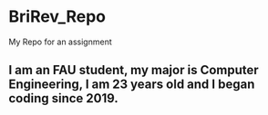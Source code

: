 # BriRev_Repo
My Repo for an assignment
## I am an FAU student, my major is Computer Engineering, I am 23 years old and I began coding since 2019.
